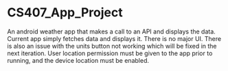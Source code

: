 # CS407_App_Project
An android weather app that makes a call to an API and displays the data. Current app simply fetches data and displays it. There is no major UI.
There is also an issue with the units button not working which will be fixed in the next iteration.
User location permission must be given to the app prior to running, and the device location must be enabled. 
